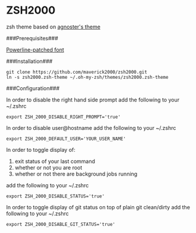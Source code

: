 ZSH2000
======

zsh theme based on [agnoster's theme](https://gist.github.com/3712874)

###Prerequisites###

[Powerline-patched font](https://gist.github.com/1595572)

###Installation###

    git clone https://github.com/maverick2000/zsh2000.git
    ln -s zsh2000.zsh-theme ~/.oh-my-zsh/themes/zsh2000.zsh-theme

###Configuration###

In order to disable the right hand side prompt add the following to your ~/.zshrc

    export ZSH_2000_DISABLE_RIGHT_PROMPT='true'

In order to disable user@hostname add the following to your ~/.zshrc

    export ZSH_2000_DEFAULT_USER='YOUR_USER_NAME'

In order to toggle display of:

1. exit status of your last command
2. whether or not you are root
3. whether or not there are background jobs running 

add the following to your ~/.zshrc

    export ZSH_2000_DISABLE_STATUS='true'

In order to toggle display of git status on top of plain git clean/dirty add the following to your ~/.zshrc

    export ZSH_2000_DISABLE_GIT_STATUS='true'
